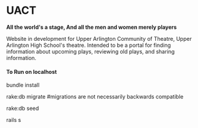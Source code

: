 #  UACT

**All the world's a stage, And all the men and women merely players**

Website in development for Upper Arlington Community of Theatre, Upper Arlington High School's theatre. Intended to be a portal for finding information about upcoming plays, reviewing old plays, and sharing information.

#### To Run on localhost
bundle install

rake:db migrate #migrations are not necessarily backwards compatible

rake:db seed

rails s
